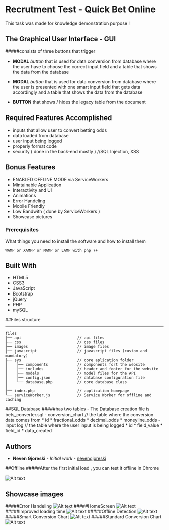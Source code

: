 # Recrutment Test - Quick Bet Online

This task was made for knowledge demonstration purpose !

## The Graphical User Interface - GUI 
#####consists of three buttons that trigger
- **MODAL** *button* that is used for data conversion from database where the user have to choose the correct input field
   		and a table that shows the data from the database
   		
- **MODAL** *button* that is used for data conversion from database where the user is presented with one smart input field that gets data accordingly
   		and a table that shows the data from the database
   		
- **BUTTON** that shows / hides the legacy table from the document

## Required Features Accomplished
- inputs that allow user to convert betting odds
- data loaded from database
- user input being logged
- properly format code
- security ( done in the back-end mostly ) //SQL Injection, XSS

## Bonus Features
- ENABLED OFFLINE MODE via ServiceWorkers
- Mintainable Application
- Interactivity and UI
- Animations
- Error Handeling
- Mobile Friendly
- Low Bandwith ( done by ServiceWorkers )
- Showcase pictures


### Prerequisites

What things you need to install the software and how to install them
```
WAMP or XAMPP or MAMP or LAMP with php 7+
```

## Built With

* HTML5
* CSS3
* JavaScript
* Bootstrap
* jQuery
* PHP
* mySQL

##Files structure

------------
```
files
├── api                         // api files
├── css                         // css files
├── images                      // image files
├── javascript                  // javascript files (custom and mandatory)
├── sys                         // core aplication folder
│    ├── components             // components fort the website
│    ├── includes               // header and footer for the website
│    ├── models                 // model files for the API
│    ├── config.json            // database configuration file
│    └── database.php           // core database class
│
├── index.php                   // application homepage
└── serviceWorker.js            // Service Worker for offline and caching
```

##SQL Database 
#####has two tables - The Database creation file is bets_converter.sql
	- conversion_chart	        // the table where the conversion data comes from
		* id
		* fractional_odds
		* decimal_odds
		* moneyline_odds
	- input log			// the table where the user input is being logged
		* id
		* field_value
		* field_id
		* data_created

## Authors

* **Neven Gjoreski** - *Initial work* - [nevengjoreski](https://github.com/nevengjoreski)


##Offline 
#####After the first initial load , you can test it offline in Chrome

![Alt text](showcase/offline_tip.png?raw=true "Offline Tip")


## Showcase images
#####Error Handeling
![Alt text](showcase/Error_Handeling.png?raw=true "Error_Handeling")
#####HomeScreen
![Alt text](showcase/HomeScreen.png?raw=true "HomeScreen")
#####Improved loading time
![Alt text](showcase/Improved_loading_time_SERVICE_WORKER.png?raw=true "Improved_loading_time_SERVICE_WORKER")
#####Offline Detection
![Alt text](showcase/Offline_Detection.png?raw=true "Offline_Detection")
#####Smart Conversion Chart
![Alt text](showcase/Smart_Conversion_Chart.png?raw=true "Smart_Conversion_Chart")
#####Standard Conversion Chart
![Alt text](showcase/Standard_Conversion_Chart.png?raw=true "Standard_Conversion_Chart")
